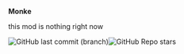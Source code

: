 ﻿**Monke**

this mod is nothing right now

![GitHub last commit (branch)](https://img.shields.io/github/last-commit/pixthehe/DevvMod/master)![GitHub Repo stars](https://img.shields.io/github/stars/pixthehe/DevvMod)

